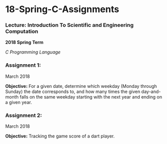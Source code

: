 # 18-Spring-C-Assignments
### Lecture: Introduction To Scientific and Engineering Computation

**2018 Spring Term** 

_C Programming Language_

### Assignment 1:

  March 2018
  
  **Objective:** For a given date, determine which weekday (Monday through Sunday) the date corresponds to, and how many times the given day-and-month falls on the same weekday starting with the next year and ending on a given year.

### Assignment 2:

  March 2018
  
  **Objective:** Tracking the game score of a dart player.
